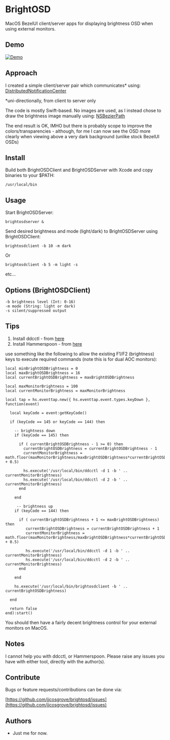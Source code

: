 # BrightOSD

MacOS BezelUI client/server apps for displaying brightness OSD when using external monitors.

## Demo

[![Demo](https://j.gifs.com/DRKpMn.gif)](https://www.youtube.com/watch?v=_4sBzKckLJ8)

## Approach

I created a simple client/server pair which communicates* using: [DistributedNotificationCenter](https://developer.apple.com/reference/foundation/distributednotificationcenter)

*uni-directionally, from client to server only

The code is mostly Swift-based. No images are used, as I instead chose to draw the brightness image manually using: [NSBezierPath](https://developer.apple.com/reference/appkit/nsbezierpath)

The end result is OK, IMHO but there is probably scope to improve the colors/transparencies - although, for me I can now see the OSD more clearly when viewing above a very dark background (unlike stock BezelUI OSDs)

## Install

Build both BrightOSDClient and BrightOSDServer with Xcode and copy binaries to your $PATH:
```
/usr/local/bin
```

## Usage

Start BrightOSDServer:

```
brightosdserver &
```

Send desired brightness and mode (light/dark) to BrightOSDServer using BrightOSDClient:

```
brightosdclient -b 10 -m dark
```

Or

```
brightosdclient -b 5 -m light -s
```

etc...

## Options (BrightOSDClient)
```
-b brightness level (Int: 0-16)
-m mode (String: light or dark)
-s silent/suppressed output
```

## Tips

1. Install ddcctl - from [here](https://github.com/kfix/ddcctl)
2. Install Hammerspoon - from [here](https://github.com/Hammerspoon/hammerspoon)

use something like the following to allow the existing F1/F2 (brightness) keys to execute required commands (note this is for dual AOC monitors):

```
local minBrightOSDBrightness = 0
local maxBrightOSDBrightness = 16
local currentBrightOSDBrightness = maxBrightOSDBrightness

local maxMonitorBrightness = 100
local currentMonitorBrightness = maxMonitorBrightness

local tap = hs.eventtap.new({ hs.eventtap.event.types.keyDown }, function(event)

  local keyCode = event:getKeyCode()

  if (keyCode == 145 or keyCode == 144) then

    -- brightness down
    if (keyCode == 145) then

      if ( currentBrightOSDBrightness - 1 >= 0) then
        currentBrightOSDBrightness = currentBrightOSDBrightness - 1
        currentMonitorBrightness = math.floor(maxMonitorBrightness/maxBrightOSDBrightness*currentBrightOSDBrightness + 0.5)

        hs.execute('/usr/local/bin/ddcctl -d 1 -b ' .. currentMonitorBrightness)
        hs.execute('/usr/local/bin/ddcctl -d 2 -b ' .. currentMonitorBrightness)
      end

    end

     -- brightness up
    if (keyCode == 144) then

      if ( currentBrightOSDBrightness + 1 <= maxBrightOSDBrightness) then
         currentBrightOSDBrightness = currentBrightOSDBrightness + 1
         currentMonitorBrightness = math.floor(maxMonitorBrightness/maxBrightOSDBrightness*currentBrightOSDBrightness + 0.5)

         hs.execute('/usr/local/bin/ddcctl -d 1 -b ' .. currentMonitorBrightness)
         hs.execute('/usr/local/bin/ddcctl -d 2 -b ' .. currentMonitorBrightness)
      end

    end

    hs.execute('/usr/local/bin/brightosdclient -b ' .. currentBrightOSDBrightness)

  end

  return false
end):start()
```

You should then have a fairly decent brightness control for your external monitors on MacOS.

## Notes

I cannot help you with ddcctl, or Hammerspoon. Please raise any issues you have with either tool, directly with the author(s).

## Contribute

Bugs or feature requests/contributions can be done via:

[https://github.com/jjcosgrove/brightosd/issues](https://github.com/jjcosgrove/brightosd/issues)

## Authors

* Just me for now.

